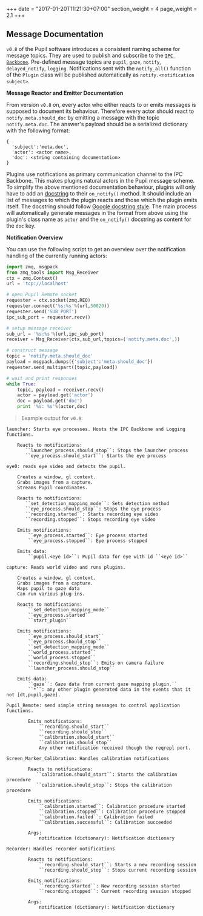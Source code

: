 +++
date = "2017-01-20T11:21:30+07:00"
section_weight = 4
page_weight = 2.1
+++

## Message Documentation

`v0.8` of the Pupil software introduces a consistent naming scheme for message topics. They are used to publish and subscribe to the [`IPC Backbone`](#ipc). Pre-defined message topics are `pupil`, `gaze`, `notify`, `delayed_notify`, `logging`. Notifications sent with the `notify_all()` function of the `Plugin` class will be published automatically as `notify.<notification subject>`.

**Message Reactor and Emitter Documentation**

From version `v0.8` on, every actor who either reacts to or emits messages is supposed to document its behaviour. Therefore every actor should react to `notify.meta.should_doc` by emitting a message with the topic `notify.meta.doc`. The answer's payload should be a serialized dictionary with the following format:

```
{
  'subject':'meta.doc',
  'actor': <actor name>,
  'doc': <string containing documentation>
}
```

Plugins use notifications as primary communication channel to the IPC Backbone. This makes plugins natural actors in the Pupil message scheme. To simplify the above mentioned documentation behaviour, plugins will only have to add an [docstring](https://www.python.org/dev/peps/pep-0257/) to their `on_notify()` method. It should include an list of messages to which the plugin reacts and those which the plugin emits itself. The docstring should follow [Google docstring style](http://sphinxcontrib-napoleon.readthedocs.io/en/latest/example_google.html). The main process will automatically generate messages in the format from above using the plugin's class name as `actor` and the `on_notify()` docstring as content for the `doc` key.

**Notification Overview**

You can use the following script to get an overview over the notification handling of the currently running actors:

```python
import zmq, msgpack
from zmq_tools import Msg_Receiver
ctx = zmq.Context()
url = 'tcp://localhost'

# open Pupil Remote socket
requester = ctx.socket(zmq.REQ)
requester.connect('%s:%s'%(url,50020))
requester.send('SUB_PORT')
ipc_sub_port = requester.recv()

# setup message receiver
sub_url = '%s:%s'%(url,ipc_sub_port)
receiver = Msg_Receiver(ctx,sub_url,topics=('notify.meta.doc',))

# construct message
topic = 'notify.meta.should_doc'
payload = msgpack.dumps({'subject':'meta.should_doc'})
requester.send_multipart([topic,payload])

# wait and print responses
while True:
    topic, payload = receiver.recv()
    actor = payload.get('actor')
    doc = payload.get('doc')
    print '%s: %s'%(actor,doc)
```

> Example output for `v0.8`:

```
launcher: Starts eye processes. Hosts the IPC Backbone and Logging functions.

    Reacts to notifications:
       ``launcher_process.should_stop``: Stops the launcher process
       ``eye_process.should_start``: Starts the eye process
    
eye0: reads eye video and detects the pupil.

    Creates a window, gl context.
    Grabs images from a capture.
    Streams Pupil coordinates.

    Reacts to notifications:
       ``set_detection_mapping_mode``: Sets detection method
       ``eye_process.should_stop``: Stops the eye process
       ``recording.started``: Starts recording eye video
       ``recording.stopped``: Stops recording eye video

    Emits notifications:
        ``eye_process.started``: Eye process started
        ``eye_process.stopped``: Eye process stopped

    Emits data:
        ``pupil.<eye id>``: Pupil data for eye with id ``<eye id>``
    
capture: Reads world video and runs plugins.

    Creates a window, gl context.
    Grabs images from a capture.
    Maps pupil to gaze data
    Can run various plug-ins.

    Reacts to notifications:
        ``set_detection_mapping_mode``
        ``eye_process.started``
        ``start_plugin``

    Emits notifications:
        ``eye_process.should_start``
        ``eye_process.should_stop``
        ``set_detection_mapping_mode``
        ``world_process.started``
        ``world_process.stopped``
        ``recording.should_stop``: Emits on camera failure
        ``launcher_process.should_stop``

    Emits data:
        ``gaze``: Gaze data from current gaze mapping plugin.``
        ``*``: any other plugin generated data in the events that it not [dt,pupil,gaze].
    
Pupil_Remote: send simple string messages to control application functions.

        Emits notifications:
            ``recording.should_start``
            ``recording.should_stop``
            ``calibration.should_start``
            ``calibration.should_stop``
            Any other notification received though the reqrepl port.
        
Screen_Marker_Calibration: Handles calibration notifications

        Reacts to notifications:
           ``calibration.should_start``: Starts the calibration procedure
           ``calibration.should_stop``: Stops the calibration procedure

        Emits notifications:
            ``calibration.started``: Calibration procedure started
            ``calibration.stopped``: Calibration procedure stopped
            ``calibration.failed``: Calibration failed
            ``calibration.successful``: Calibration succeeded

        Args:
            notification (dictionary): Notification dictionary
        
Recorder: Handles recorder notifications

        Reacts to notifications:
            ``recording.should_start``: Starts a new recording session
            ``recording.should_stop``: Stops current recording session

        Emits notifications:
            ``recording.started``: New recording session started
            ``recording.stopped``: Current recording session stopped

        Args:
            notification (dictionary): Notification dictionary
        
```

